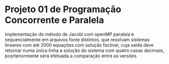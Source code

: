 # Projeto 01 de Programação Concorrente e Paralela
Implementação do método de Jacobi com openMP paralela e sequencialmente em arquivos fonte distintos, que resolvam sistemas lineares com até 2000 equações com solução factível, cuja saída deve retornar numa única linha a solução do sistema com quatro casas decimais, posrteriormente será efetuada a comparação entre as versões.
